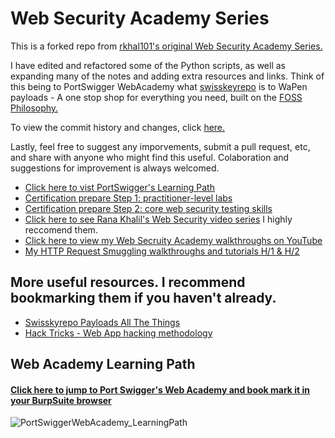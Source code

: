 # Web Security Academy Series
This is a forked repo from [rkhal101's original Web Security Academy Series.](https://github.com/rkhal101/Web-Security-Academy-Series)

I have edited and refactored some of the Python scripts, as well as expanding many of the notes and adding extra resources and links.
Think of this being to PortSwigger WebAcademy what [swisskeyrepo](https://github.com/swisskyrepo/PayloadsAllTheThings) is to WaPen payloads - A one stop shop for everything you need, built on the [FOSS Philosophy.](https://en.wikibooks.org/wiki/FOSS_A_General_Introduction/Introduction)

To view the commit history and changes, click [here.](https://github.com/rkhal101/Web-Security-Academy-Series/compare/main...LinuxUser255:Web-Security-Academy-Series:main)

Lastly, feel free to suggest any imporvements, submit a pull request, etc, and share with anyone who might find this useful. 
Colaboration and suggestions for improvement is always welcomed.
 
- [Click here to vist PortSwigger's Learning Path](https://portswigger.net/web-security/learning-path)
- [Certification prepare Step 1: practitioner-level labs](https://portswigger.net/web-security/certification/how-to-prepare/practitioner-labs-prep-step-one)
- [Certification prepare Step 2: core web security testing skills](https://portswigger.net/web-security/certification/how-to-prepare)
- [Click here to see Rana Khalil's Web Security video series](https://www.youtube.com/@RanaKhalil101) I highly reccomend them.
- [Click here to view my Web Secruity Academy walkthroughs on YouTube](https://www.youtube.com/@infosec5101/featured)
- [My HTTP Request Smuggling walkthroughs and tutorials H/1 & H/2](https://youtube.com/playlist?list=PLdj6yMJxBJ6J_p9fqiE3prN7BQGP0WZN7)
## More useful resources. I recommend bookmarking them if you haven't already.
- [Swisskyrepo Payloads All The Things](https://github.com/swisskyrepo/PayloadsAllTheThings)
- [Hack Tricks - Web App hacking methodology](https://book.hacktricks.xyz/pentesting-web/web-vulnerabilities-methodology)

## Web Academy Learning Path
#### [Click here to jump to Port Swigger's Web Academy and book mark it in your BurpSuite browser](https://portswigger.net/web-security/learning-path)
![PortSwiggerWebAcademy_LearningPath](https://user-images.githubusercontent.com/46334926/232168453-c3af4859-79cd-4f26-8257-4e41a892d1e6.png)
